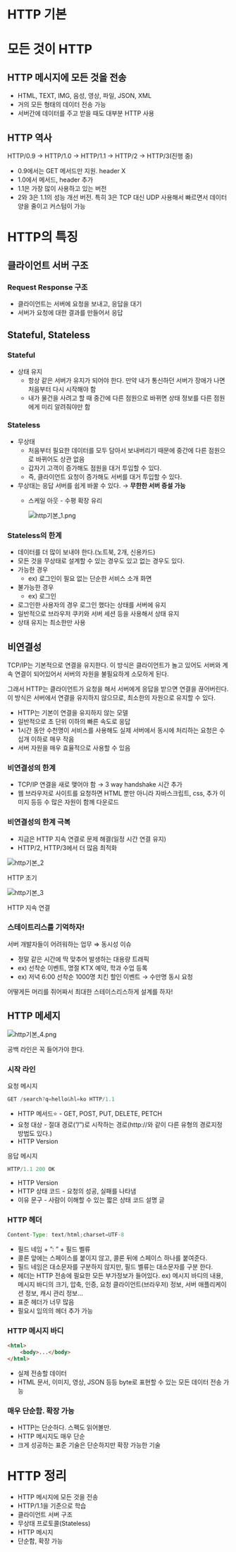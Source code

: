 # HTTP 기본

# 모든 것이 HTTP

## HTTP 메시지에 모든 것을 전송

- HTML, TEXT, IMG, 음성, 영상, 파일, JSON, XML
- 거의 모든 형태의 데이터 전송 가능
- 서버간에 데이터를 주고 받을 때도 대부분 HTTP 사용

## HTTP 역사

HTTP/0.9 → HTTP/1.0 → HTTP/1.1 → HTTP/2 → HTTP/3(진행 중)

- 0.9에서는 GET 메서드만 지원. header X
- 1.0에서 메서드, header 추가
- 1.1은 가장 많이 사용하고 있는 버전
- 2와 3은 1.1의 성능 개선 버전. 특히 3은 TCP 대신 UDP 사용해서 빠르면서 데이터 양을 줄이고 커스텀이 가능

# HTTP의 특징

## 클라이언트 서버 구조

### Request Response 구조

- 클라이언트는 서버에 요청을 보내고, 응답을 대기
- 서버가 요청에 대한 결과를 만들어서 응답

## Stateful,  Stateless

### Stateful

- 상태 유지
    - 항상 같은 서버가 유지가 되어야 한다. 만약 내가 통신하던 서버가 장애가 나면 처음부터 다시 시작해야 함
    - 내가 물건을 사려고 할 때 중간에 다른 점원으로 바뀌면 상태 정보를 다른 점원에게 미리 알려줘야만 함

### Stateless

- 무상태
    - 처음부터 필요한 데이터를 모두 담아서 보내버리기 때문에 중간에 다른 점원으로 바뀌어도 상관 없음
    - 갑자기 고객이 증가해도 점원을 대거 투입할 수 있다.
    - 즉, 클라이언트 요청이 증가해도 서버를 대거 투입할 수 있다.
- 무상태는 응답 서버를 쉽게 바꿀 수 있다. → **무한한 서버 증설 가능**
    - 스케일 아웃 - 수평 확장 유리

      ![http기본_1.png](https://github.com/emsthf/HTTP-basic/blob/main/%EC%9D%B4%EB%AF%B8%EC%A7%80%20%EB%AA%A8%EC%9D%8C/http%EA%B8%B0%EB%B3%B8_1.png?raw=true)


### Stateless의 한계

- 데이터를 더 많이 보내야 한다.(노트북, 2개, 신용카드)
- 모든 것을 무상태로 설계할 수 있는 경우도 있고 없는 경우도 있다.
- 가능한 경우
    - ex) 로그인이 필요 없는 단순한 서비스 소개 화면
- 불가능한 경우
    - ex) 로그인
- 로그인한 사용자의 경우 로그인 했다는 상태를 서버에 유지
- 일반적으로 브라우저 쿠키와 서버 세션 등을 사용해서 상태 유지
- 상태 유지는 최소한만 사용

## 비연결성

TCP/IP는 기본적으로 연결을 유지한다.
이 방식은 클라이언트가 놀고 있어도 서버와 계속 연결이 되어있어서 서버의 자원을 불필요하게 소모하게 된다.

그래서 HTTP는 클라이언트가 요청을 해서 서버에게 응답을 받으면 연결을 끊어버린다.
이 방식은 서버에서 연결을 유지하지 않으므로, 최소한의 자원으로 유지할 수 있다.

- HTTP는 기본이 연결을 유지하지 않는 모델
- 일반적으로 초 단위 이하의 빠른 속도로 응답
- 1시간 동안 수천명이 서비스를 사용해도 실제 서버에서 동시에 처리하는 요청은 수십개 이하로 매우 작음
- 서버 자원을 매우 효율적으로 사용할 수 있음

### 비연결성의 한계

- TCP/IP 연결을 새로 맺어야 함 → 3 way handshake 시간 추가
- 웹 브라우저로 사이트를 요청하면 HTML 뿐만 아니라 자바스크립트, css, 추가 이미지 등등 수 많은 자원이 함께 다운로드

### 비연결성의 한계 극복

- 지금은 HTTP 지속 연결로 문제 해결(일정 시간 연결 유지)
- HTTP/2, HTTP/3에서 더 많음 최적화

![http기본_2](https://github.com/emsthf/HTTP-basic/blob/main/%EC%9D%B4%EB%AF%B8%EC%A7%80%20%EB%AA%A8%EC%9D%8C/http%EA%B8%B0%EB%B3%B8_2.png?raw=true)

HTTP 초기

![http기본_3](https://github.com/emsthf/HTTP-basic/blob/main/%EC%9D%B4%EB%AF%B8%EC%A7%80%20%EB%AA%A8%EC%9D%8C/http%EA%B8%B0%EB%B3%B8_3.png?raw=true)

HTTP 지속 연결

### 스테이트리스를 기억하자!

서버 개발자들이 어려워하는 업무 ⇒ 동시성 이슈

- 정말 같은 시간에 딱 맞추어 발생하는 대용량 트래픽
- ex) 선착순 이벤트, 명절 KTX 예약, 학과 수업 등록
- ex) 저녁 6:00 선착순 1000명 치킨 할인 이벤트 → 수만명 동시 요청

어떻게든 머리를 쥐어짜서 최대한 스테이스리스하게 설계를 하자!

## HTTP 메세지

![http기본_4.png](https://github.com/emsthf/HTTP-basic/blob/main/%EC%9D%B4%EB%AF%B8%EC%A7%80%20%EB%AA%A8%EC%9D%8C/http%EA%B8%B0%EB%B3%B8_4.png?raw=true)

공백 라인은 꼭 들어가야 한다.

### 시작 라인

요청 메시지

```java
GET /search?q=hello&hl=ko HTTP/1.1
```

- HTTP 메서드⭐ - GET, POST, PUT, DELETE, PETCH
- 요청 대상 - 절대 경로(”/”)로 시작하는 경로(http://와 같이 다른 유형의 경로지정 방법도 있다.)
- HTTP Version

응답 메시지

```java
HTTP/1.1 200 OK
```

- HTTP Version
- HTTP 상태 코드 - 요청의 성공, 실패를 나타냄
- 이유 문구 - 사람이 이해할 수 있는 짧은 상태 코드 설명 글

### HTTP 헤더

```java
Content-Type: text/html;charset=UTF-8
```

- 필드 네임 + ”: ” + 필드 벨류
- 콜론 앞에는 스페이스를 붙이지 않고, 콜론 뒤에 스페이스 하나를 붙여준다.
- 필드 네임은 대소문자를 구분하지 않지만, 필드 벨류는 대소문자를 구분 한다.
- 헤더는 HTTP 전송에 필요한 모든 부가정보가 들어있다.
  ex) 메시지 바디의 내용, 메시지 바디의 크기, 압축, 인증, 요청 클라이언트(브라우저) 정보, 서버 애플리케이션 정보, 캐시 관리 정보…
- 표준 헤더가 너무 많음
- 필요시 임의의 헤더 추가 가능

### HTTP 메시지 바디

```html
<html>
	<body>...</body>
</html>
```

- 실제 전송할 데이터
- HTML 문서, 이미지, 영상, JSON 등등 byte로 표현할 수 있는 모든 데이터 전송 가능

### 매우 단순함. 확장 가능

- HTTP는 단순하다. 스펙도 읽어볼만.
- HTTP 메시지도 매우 단순
- 크게 성공하는 표준 기술은 단순하지만 확장 가능한 기술

# HTTP 정리

- HTTP 메시지에 모든 것을 전송
- HTTP/1.1을 기준으로 학습
- 클라이언트 서버 구조
- 무상태 프로토콜(Stateless)
- HTTP 메시지
- 단순함, 확장 가능